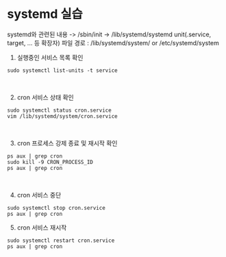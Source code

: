 # systemd 실습 

systemd와 관련된 내용 -> /sbin/init -> /lib/systemd/systemd
unit(.service, target, ... 등 확장자) 파일 경로 : /lib/systemd/system/ or /etc/systemd/system

1. 실행중인 서비스 목록 확인
```
sudo systemctl list-units -t service
```

<br/>

2. cron 서비스 상태 확인 
```
sudo systemctl status cron.service
vim /lib/systemd/system/cron.service 
```

<br/>

3. cron 프로세스 강제 종료 및 재시작 확인
```
ps aux | grep cron
sudo kill -9 CRON_PROCESS_ID
ps aux | grep cron
```

<br/>

4. cron 서비스 중단 
```
sudo systemctl stop cron.service
ps aux | grep cron
```

5. cron 서비스 재시작
```
sudo systemctl restart cron.service
ps aux | grep cron
```
